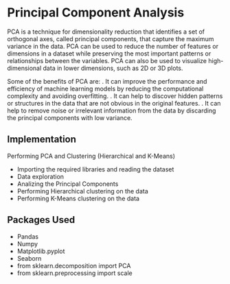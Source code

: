 # Principal Component Analysis
PCA is a technique for dimensionality reduction that identifies a set of orthogonal axes, called principal components, that capture the maximum variance in the data. PCA can be used to reduce the number of features or dimensions in a dataset while preserving the most important patterns or relationships between the variables. PCA can also be used to visualize high-dimensional data in lower dimensions, such as 2D or 3D plots. 

Some of the benefits of PCA are:
. It can improve the performance and efficiency of machine learning models by reducing the computational complexity and avoiding overfitting.
. It can help to discover hidden patterns or structures in the data that are not obvious in the original features.
. It can help to remove noise or irrelevant information from the data by discarding the principal components with low variance.

## Implementation
Performing PCA and Clustering (Hierarchical and K-Means)
- Importing the required libraries and reading the dataset
- Data exploration
- Analizing the Principal Components
- Performing Hierarchical clustering on the data
- Performing K-Means clustering on the data

## Packages Used
- Pandas
- Numpy
- Matplotlib.pyplot
- Seaborn
- from sklearn.decomposition import PCA
- from sklearn.preprocessing import scale
